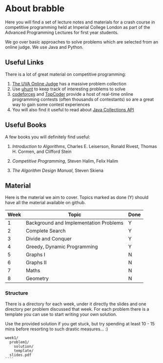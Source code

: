 About brabble
=============

Here you will find a set of lecture notes and materials for a crash
course in competitive programming held at Imperial College London as
part of the Advanced Programming Lectures for first year students.

We go over basic approaches to solve problems which are selected from
an online judge. We use Java and Python.


## Useful Links

There is a lot of great material on competitive programming:

1. [The UVA Online Judge](http://uva.onlinejudge.org/) has a massive
   problem collection
2. Use [uhunt](http://uhunt.felix-halim.net/) to keep track of
   interesting problems to solve
3. [codeforces](http://codeforces.com) and
   [TopCoder](http://topcoder.com) provide a host of real-time online
   programming contests (often thousands of contestants) so are a
   great way to gain some contest experiences
4. You will also find it useful to read about
   [Java Collections API](http://docs.oracle.com/javase/7/docs/api/java/util/Collections.html)

## Useful Books

A few books you will definitely find useful:

1. _Introduction to Algorithms_, Charles E. Leiserson, Ronald Rivest,
   Thomas H. Cormen, and Clifford Stein

2. _Competitive Programming_, Steven Halim, Felix Halim

3. _The Algorithm Design Manual_, Steven Skiena

## Material

Here is the material we aim to cover. Topics marked as done (Y) should
have all the material available on github.

| Week | Topic                                  | Done |
|------|----------------------------------------|------|
|    1 | Background and Implementation Problems | Y    |
|    2 | Complete Search                        | Y    |
|    3 | Divide and Conquer                     | Y    |
|    4 | Greedy, Dynamic Programming            | Y    |
|    5 | Graphs I                               | N    |
|    6 | Graphs II                              | N    |
|    7 | Maths                                  | N    |
|    8 | Geometry                               | N    |

### Structure

There is a directory for each week, under it directly the slides
and one directory per problem discussed that week. For each problem
there is a template you can use to start writing your own solution.

Use the provided solution if you get stuck, but try spending at least
10 - 15 mins before resorting to such drastic measures... :)


``````
week1/
  problem1/
    solution/
    template/
  slides.pdf
````
